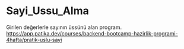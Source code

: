 # Sayi_Ussu_Alma
Girilen değerlerle sayının üssünü alan program.  https://app.patika.dev/courses/backend-bootcamp-hazirlik-programi-4hafta/pratik-uslu-sayi
